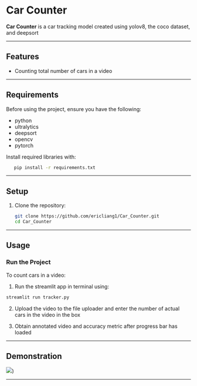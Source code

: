   # Car Counter

**Car Counter** is a car tracking model created using yolov8, the coco dataset, and deepsort

---

## Features

- Counting total number of cars in a video

---

## Requirements

Before using the project, ensure you have the following:

- python
- ultralytics
- deepsort
- opencv
- pytorch

Install required libraries with:

```bash
   pip install -r requirements.txt
   ```

---

## Setup

1. Clone the repository:

   ```bash
   git clone https://github.com/ericliang1/Car_Counter.git
   cd Car_Counter
   ```
---

## Usage

### Run the Project

To count cars in a video:

1. Run the streamlit app in terminal using:

```bash
streamlit run tracker.py
```

2. Upload the video to the file uploader and enter the number of actual cars in the video in the box

3. Obtain annotated video and accuracy metric after progress bar has loaded
   
---

## Demonstration

![]([https://github.com/ericliang1/Car_Counter/blob/main/output_cars.gif))

---


